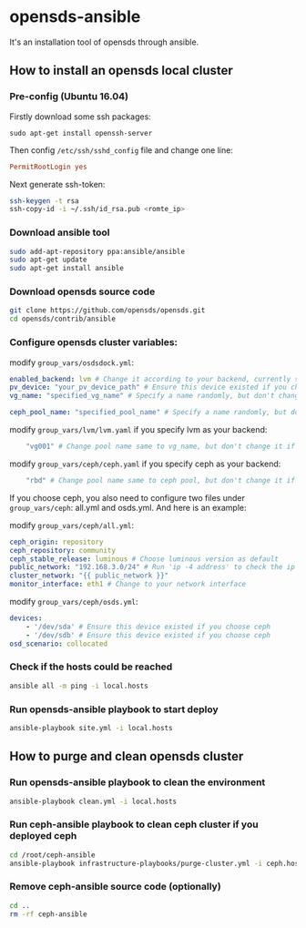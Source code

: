 # opensds-ansible
It's an installation tool of opensds through ansible.

## How to install an opensds local cluster

### Pre-config (Ubuntu 16.04)
Firstly download some ssh packages:
```
sudo apt-get install openssh-server
```
Then config ```/etc/ssh/sshd_config``` file and change one line:
```conf
PermitRootLogin yes
```
Next generate ssh-token:
```bash
ssh-keygen -t rsa
ssh-copy-id -i ~/.ssh/id_rsa.pub <romte_ip>
```

### Download ansible tool
```bash
sudo add-apt-repository ppa:ansible/ansible
sudo apt-get update
sudo apt-get install ansible
```

### Download opensds source code
```bash
git clone https://github.com/opensds/opensds.git
cd opensds/contrib/ansible
```

### Configure opensds cluster variables:
modify ```group_vars/osdsdock.yml```:
```yaml
enabled_backend: lvm # Change it according to your backend, currently support 'lvm', 'ceph'
pv_device: "your_pv_device_path" # Ensure this device existed if you choose lvm
vg_name: "specified_vg_name" # Specify a name randomly, but don't change it if you choose ceph backend

ceph_pool_name: "specified_pool_name" # Specify a name randomly, but don't change it if you choose lvm backend
```
modify ```group_vars/lvm/lvm.yaml``` if you specify lvm as your backend:
```yaml
    "vg001" # Change pool name same to vg_name, but don't change it if you choose ceph backend
```
modify ```group_vars/ceph/ceph.yaml``` if you specify ceph as your backend:
```yaml
    "rbd" # Change pool name same to ceph pool, but don't change it if you choose lvm backend
```

If you choose ceph, you also need to configure two files under ```group_vars/ceph```: all.yml and osds.yml. And here is an example:

modify ```group_vars/ceph/all.yml```:
```yml
ceph_origin: repository
ceph_repository: community
ceph_stable_release: luminous # Choose luminous version as default
public_network: "192.168.3.0/24" # Run 'ip -4 address' to check the ip address
cluster_network: "{{ public_network }}"
monitor_interface: eth1 # Change to your network interface
```
modify ```group_vars/ceph/osds.yml```:
```yml
devices:
    - '/dev/sda' # Ensure this device existed if you choose ceph
    - '/dev/sdb' # Ensure this device existed if you choose ceph
osd_scenario: collocated
```

### Check if the hosts could be reached
```bash
ansible all -m ping -i local.hosts
```

### Run opensds-ansible playbook to start deploy
```bash
ansible-playbook site.yml -i local.hosts
```


## How to purge and clean opensds cluster

### Run opensds-ansible playbook to clean the environment
```bash
ansible-playbook clean.yml -i local.hosts
```

### Run ceph-ansible playbook to clean ceph cluster if you deployed ceph
```bash
cd /root/ceph-ansible
ansible-playbook infrastructure-playbooks/purge-cluster.yml -i ceph.hosts
```

### Remove ceph-ansible source code (optionally)
```bash
cd ..
rm -rf ceph-ansible
```
